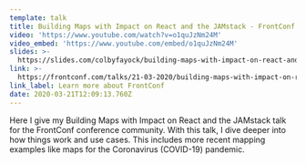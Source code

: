 ```yaml
---
template: talk
title: Building Maps with Impact on React and the JAMstack - FrontConf
video: 'https://www.youtube.com/watch?v=o1quJzNm24M'
video_embed: 'https://www.youtube.com/embed/o1quJzNm24M'
slides: >-
  https://slides.com/colbyfayock/building-maps-with-impact-on-react-and-the-jamstack-frontconf-2020
link: >-
  https://frontconf.com/talks/21-03-2020/building-maps-with-impact-on-react-and-the-jamstack/
link_label: Learn more about FrontConf
date: 2020-03-21T12:09:13.760Z
---
```

Here I give my Building Maps with Impact on React and the JAMstack talk for the FrontConf conference community. With this talk, I dive deeper into how things work and use cases. This includes more recent mapping examples like maps for the Coronavirus (COVID-19) pandemic.